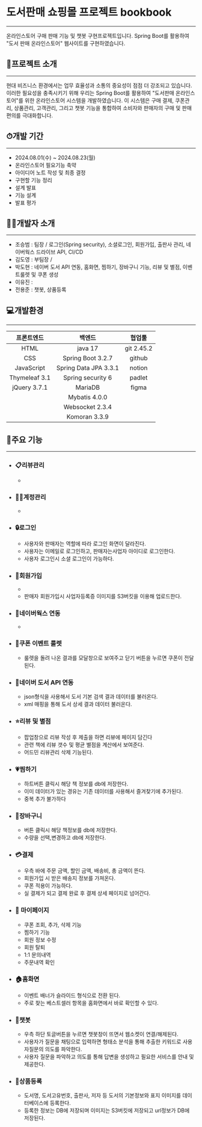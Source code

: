 # 도서판매 쇼핑몰 프로젝트 bookbook


---

온라인스토어 구매 판매 기능 및 챗봇 구현프로젝트입니다. 
Spring Boot를 활용하여 "도서 판매 온라인스토어" 웹사이트를 구현하였습니다.


## 📝프로젝트 소개

---

현대 비즈니스 환경에서는 업무 효율성과 소통의 중요성이 점점 더 강조되고 있습니다. 
이러한 필요성을 충족시키기 위해 우리는 Spring Boot를 활용하여 "도서판매 온라인스토어"를 위한 온라인스토어 시스템을 개발하였습니다.
이 시스템은 구매 결제, 쿠폰관리, 상품관리, 고객관리, 그리고 챗봇 기능을 통합하여 소비자와 판매자의 구매 및 판매 편의를 극대화합니다.


## ⏱개발 기간

---

- 2024.08.01(수) ~ 2024.08.23(월)
- 온라인스토어 필요기능 축약
- 아이디어 노트 작성 및 최종 결정
- 구현할 기능 정리
- 설계 발표
- 기능 설계
- 발표 평가


## 👩‍💻개발자 소개

---

- 조승범 : 팀장 / 로그인(Spring security), 소셜로그인, 회원가입, 출판사 관리, 네이버웍스 드라이브 API, CI/CD
- 김도영 : 부팀장 /
- 박도현 : 네이버 도서 API 연동, 홈화면, 찜하기, 장바구니 기능, 리뷰 및 별점, 이벤트룰렛 및 쿠폰 생성
- 이유진 : 
- 전용준 : 챗봇, 상품등록


## 💻개발환경

---

|프론트엔드|백엔드|협업툴|
|:---:|:---:|:---:|
|HTML|java 17|git 2.45.2|
|CSS|Spring Boot 3.2.7|github|
|JavaScript|Spring Data JPA 3.3.1|notion|
|Thymeleaf 3.1|Spring security 6|padlet| 
|jQuery 3.7.1|MariaDB|figma|
| |Mybatis 4.0.0| |
| |Websocket 2.3.4| |
| |Komoran 3.3.9| |

## 🔧주요 기능

---

- ### 📋리뷰관리
    - 

- ### 👨‍💼계정관리
    - 

- ### 🔒로그인
    - 사용자와 판매자는 역할에 따라 로그인 화면이 달라진다.
    - 사용자는 이메일로 로그인하고, 판매자는사업자 아이디로 로그인한다.
    - 사용자 로그인시 소셜 로그인이 가능하다.

- ### 👤회원가입
    - 
    - 판매자 회원가입시 사업자등록증 이미지를 S3버킷을 이용해 업로드한다.

- ### 📨네이버웍스 연동
    -   
		
- ### 🎫쿠폰 이벤트 룰렛
    - 룰렛을 돌려 나온 결과를 모달창으로 보여주고 닫기 버튼을 누르면 쿠폰이 전달된다.

- ### 📗네이버 도서 API 연동
    - json형식을 사용해서 도서 기본 검색 결과 데이터를 불러온다.
    - xml 매핑을 통해 도서 상세 결과 데이터 불러온다.

- ### ⭐️리뷰 및 별점
    - 팝업창으로 리뷰 작성 후 제출을 하면 리뷰에 페이지 담긴다
    - 관련 책에 리뷰 갯수 및 평균 별점을 계산에서 보여준다.
    - 어드민 리뷰관리 삭제 기능된다.

- ### 💗찜하기
    - 하트버튼 클릭시 해당 책 정보를 db에 저장한다.
    - 이미 데이터가 있는 경유는 기존 데이터를 사용해서 즐겨찾기에 추가된다.
    - 중복 추가 불가하다

- ### 👜장바구니
    - 버튼 클릭시 해당 책정보를 db에 저장한다.
    - 수량을 선택,변경하고 db에 저장한다.

- ### 💳결제
    - 우측 바에 주문 금액, 할인 금액, 배송비, 총 금액이 뜬다.
    - 회원가입 시 받은 배송지 정보를 가져온다.
    - 쿠폰 적용이 가능하다.
    - 실 결제가 되고 결제 완료 후 결제 상세 페이지로 넘어간다.
 
- ### 📂 마이페이지
    - 쿠폰 조회, 추가, 삭제 기능
    - 찜하기 기능
    - 회원 정보 수정
    - 회원 탈퇴
    - 1:1 문의내역
    - 주문내역 확인
	
- ### 🏠홈화면
    - 이벤트 배너가 슬라이드 형식으로 전환 된다.
    - 주로 찾는 베스트셀러 항목을 홈화면에서 바로 확인할 수 있다.
	
- ### 🤖챗봇
    - 우측 하단 토글버튼을 누르면 챗봇창이 뜨면서 웹소켓이 연결/해제된다.
    - 사용자가 질문을 채팅으로 입력하면 형태소 분석을 통해 추출한 키워드로 사용자질문의 의도를 파악한다.
    - 사용자 질문을 파악하고 의도를 통해 답변을 생성하고 필요한 서비스를 안내 및 제공한다.
	
- ### 📁상품등록
    - 도서명, 도서고유번호, 출판사, 저자 등 도서의 기본정보와 표지 이미지를 데이터베이스에 등록한다.
    - 등록한 정보는 DB에 저장되며 이미지는 S3버킷에 저장되고 url정보가 DB에 저장된다.
